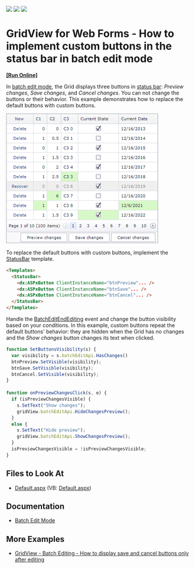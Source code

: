 <!-- default badges list -->
![](https://img.shields.io/endpoint?url=https://codecentral.devexpress.com/api/v1/VersionRange/128532986/18.2.11%2B)
[![](https://img.shields.io/badge/Open_in_DevExpress_Support_Center-FF7200?style=flat-square&logo=DevExpress&logoColor=white)](https://supportcenter.devexpress.com/ticket/details/T114462)
[![](https://img.shields.io/badge/📖_How_to_use_DevExpress_Examples-e9f6fc?style=flat-square)](https://docs.devexpress.com/GeneralInformation/403183)
<!-- default badges end -->

# GridView for Web Forms - How to implement custom buttons in the status bar in batch edit mode

<!-- run online -->
**[[Run Online]](https://codecentral.devexpress.com/t114462/)**
<!-- run online end -->

In [batch edit mode](https://docs.devexpress.com/AspNet/16443/components/grid-view/concepts/edit-data/batch-edit-mode), the Grid displays three buttons in [status bar](https://docs.devexpress.com/AspNet/3693/components/grid-view/visual-elements/status-bar): _Preview changes_, _Save changes_, and _Cancel changes_. You can not change the buttons or their behavior. This example demonstrates how to replace the default buttons with custom buttons.

![Grid View - Confirmation message](grid-custom-buttons.png)


To replace the default buttons with custom buttons, implement the [StatusBar](http://docs.devexpress.devx/AspNet/DevExpress.Web.GridViewTemplates.StatusBar) template.

```aspx
<Templates>
  <StatusBar>
    <dx:ASPxButton ClientInstanceName="btnPreview"... />
    <dx:ASPxButton ClientInstanceName="btnSave"... />
    <dx:ASPxButton ClientInstanceName="btnCancel"... />
  </StatusBar>
</Templates>
```

Handle the [BatchEditEndEditing](http://docs.devexpress.devx/AspNet/js-ASPxClientGridView.BatchEditEndEditing) event and change the button visibility based on your conditions. In this example, custom buttons repeat the default buttons' behavior: they are hidden when the Grid has no changes and the _Show changes_ button changes its text when clicked.

```js
function SetButtonsVisibility(s) {
  var visibility = s.batchEditApi.HasChanges()
  btnPreview.SetVisible(visibility);
  btnSave.SetVisible(visibility);
  btnCancel.SetVisible(visibility);
}

function onPreviewChangesClick(s, e) {
  if (isPreviewChangesVisible) {
    s.SetText("Show changes");
    gridView.batchEditApi.HideChangesPreview();
  }
  else {
    s.SetText("Hide preview");
    gridView.batchEditApi.ShowChangesPreview();
  }
  isPreviewChangesVisible = !isPreviewChangesVisible;
}
```

## Files to Look At
- [Default.aspx](./CS/T114462/Default.aspx) (VB: [Default.aspx](./VB/T114462/Default.aspx))

## Documentation
- [Batch Edit Mode](https://docs.devexpress.com/AspNet/16443/components/grid-view/concepts/edit-data/batch-edit-mode)

## More Examples
- [GridView - Batch Editing - How to display save and cancel buttons only after editing](https://github.com/DevExpress-Examples/gridview-batch-editing-how-to-display-save-and-cancel-buttons-only-after-editing-t150411)